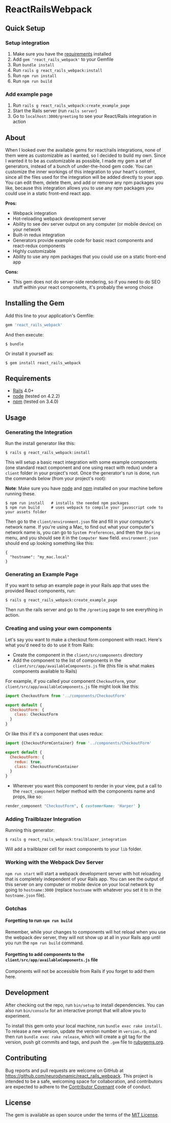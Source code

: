 # ReactRailsWebpack

## Quick Setup

### Setup integration

1. Make sure you have the [requirements](https://github.com/neurodynamic/react_rails_webpack#requirements) installed
2. Add `gem 'react_rails_webpack'` to your Gemfile
3. Run `bundle install`
4. Run `rails g react_rails_webpack:install`
5. Run `npm run install`
6. Run `npm run build`

### Add example page
1. Run `rails g react_rails_webpack:create_example_page`
2. Start the Rails server (run `rails server`)
3. Go to `localhost:3000/greeting` to see your React/Rails integration in action

## About

When I looked over the available gems for react/rails integrations, none of them were as customizable as I wanted, so I decided to build my own. Since I wanted it to be as customizable as possible, I made my gem a set of generators, instead of a bunch of under-the-hood gem code. You can customize the inner workings of this integration to your heart's content, since all the files used for the integration will be added directly to your app. You can edit them, delete them, and add or remove any npm packages you like, because this integration allows you to use any npm packages you could use in a static front-end react app.

**Pros:**

- Webpack integration
- Hot-reloading webpack development server
- Ability to see dev server output on any computer (or mobile device) on your network
- Built-in redux integration
- Generators provide example code for basic react components and react-redux components
- Highly customizable
- Ability to use any npm packages that you could use on a static front-end app

**Cons:**

- This gem does not do server-side rendering, so if you need to do SEO stuff within your react components, it's probably the wrong choice

## Installing the Gem

Add this line to your application's Gemfile:

```ruby
gem 'react_rails_webpack'
```

And then execute:

    $ bundle

Or install it yourself as:

    $ gem install react_rails_webpack

## Requirements

- [Rails](http://rubyonrails.org/) 4.0+
- [node](https://nodejs.org/) (tested on 4.2.2)
- [npm](https://www.npmjs.com/) (tested on 3.4.0)

## Usage

### Generating the Integration

Run the install generator like this:

    $ rails g react_rails_webpack:install

This will setup a basic react integration with some example components (one standard react component and one using react with redux) under a `client` folder in your project's root. Once the generator's run is done, run the commands below (from your project's root):

**Note**: Make sure you have [node](https://nodejs.org/) and [npm](https://www.npmjs.com/) installed on your machine before running these.

    $ npm run install   # installs the needed npm packages
    $ npm run build     # uses webpack to compile your javascript code to your assets folder

Then go to the `client/environment.json` file and fill in your computer's network name. If you're using a Mac, to find out what your computer's network name is, you can go to `System Preferences`, and then the `Sharing` menu, and you should see it in the `Computer Name` field. `environment.json` should end up looking something like this:

```
{
  "hostname": "my_mac.local"
}
```

### Generating an Example Page

If you want to setup an example page in your Rails app that uses the provided React components, run:

    $ rails g react_rails_webpack:create_example_page

Then run the rails server and go to the `/greeting` page to see everything in action.

### Creating and using your own components

Let's say you want to make a checkout form component with react. Here's what you'd need to do to use it from Rails:

- Create the component in the `client/src/components` directory
- Add the component to the list of components in the `client/src/app/availableComponents.js` file (this file is what makes components available to Rails)

For example, if you called your component `CheckoutForm`, your `client/src/app/availableComponents.js` file might look like this:

```javascript
import CheckoutForm from '../components/CheckoutForm'

export default {
  CheckoutForm: {
    class: CheckoutForm
  }
}
```

Or like this if it's a component that uses redux:

```javascript
import {CheckoutFormContainer} from '../components/CheckoutForm'

export default {
  CheckoutForm: {
    redux: true,
    class: CheckoutFormContainer
  }
}
```

- Wherever you want this component to render in your view, put a call to the `react_component` helper method with the components name and props, like so:

```ruby
render_component "CheckoutForm", { customerName: 'Harper' }
```

### Adding Trailblazer Integration

Running this generator:

    $ rails g react_rails_webpack:trailblazer_integration

Will add a trailblazer cell for react components to your `lib` folder.


### Working with the Webpack Dev Server

`npm run start` will start a webpack development server with hot reloading that is completely independent of your Rails app. You can see the output of this server on any computer or mobile device on your local network by going to `hostname:3000` (replace `hostname` with whatever you set it to in the `hostname.json` file).

### Gotchas

#### Forgetting to run `npm run build`

Remember, while your changes to components will hot reload when you use the webpack dev server, they will not show up at all in your Rails app until you run the `npm run build` command.

#### Forgetting to add components to the `client/src/app/availableComponents.js` file

Components will not be accessible from Rails if you forget to add them here.

## Development

After checking out the repo, run `bin/setup` to install dependencies. You can also run `bin/console` for an interactive prompt that will allow you to experiment.

To install this gem onto your local machine, run `bundle exec rake install`. To release a new version, update the version number in `version.rb`, and then run `bundle exec rake release`, which will create a git tag for the version, push git commits and tags, and push the `.gem` file to [rubygems.org](https://rubygems.org).

## Contributing

Bug reports and pull requests are welcome on GitHub at https://github.com/neurodynamic/react_rails_webpack. This project is intended to be a safe, welcoming space for collaboration, and contributors are expected to adhere to the [Contributor Covenant](http://contributor-covenant.org) code of conduct.


## License

The gem is available as open source under the terms of the [MIT License](http://opensource.org/licenses/MIT).

